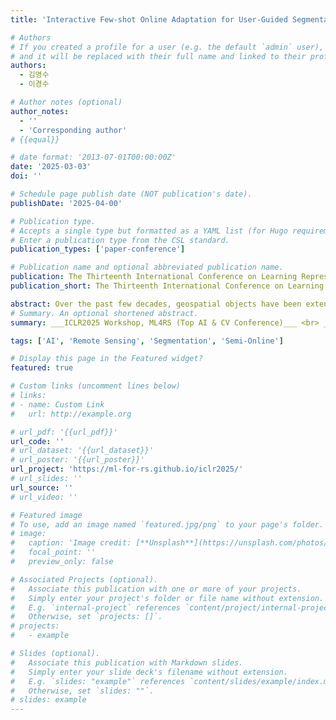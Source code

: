 ```yaml
---
title: 'Interactive Few-shot Online Adaptation for User-Guided Segmentation in Aerial Images'

# Authors
# If you created a profile for a user (e.g. the default `admin` user), write the username (folder name) here
# and it will be replaced with their full name and linked to their profile.
authors:
  - 김영수
  - 이경수

# Author notes (optional)
author_notes:
  - ''
  - 'Corresponding author'
# {{equal}}

# date format: '2013-07-01T00:00:00Z'
date: '2025-03-03'
doi: ''

# Schedule page publish date (NOT publication's date).
publishDate: '2025-04-00'

# Publication type.
# Accepts a single type but formatted as a YAML list (for Hugo requirements).
# Enter a publication type from the CSL standard.
publication_types: ['paper-conference']

# Publication name and optional abbreviated publication name.
publication: The Thirteenth International Conference on Learning Representations Workshop (ICLRW2025, ML4RS)
publication_short: The Thirteenth International Conference on Learning Representations Workshop (ICLRW2025, ML4RS)

abstract: Over the past few decades, geospatial objects have been extensively recognized as significant components in remote sensing applications, including environmental monitoring, urban planning, and defense. Particularly, accurate segmentation of objects has aimed at meaningful observations from aerial imagery, leading to the necessity of deep learning-based methodologies. However, conventional deep learning-based segmentation methodologies exhibit limited generalization capabilities across diverse geographical domains due to inherent variations in regional characteristics and data distribution shifts. Furthermore, most existing approaches strongly rely on static, pre-trained models lacking the adaptability to handle previously unseen data. To alleviate these limitations, we propose a novel Few-shot Semi-Online Adaptation framework incorporating interactive user feedback to iteratively refine segmentation outputs. By leveraging online learning and test-time adaptation, our approach enables models to continuously be accurate based on minimal user corrections, ensuring flexibility and adaptability to new environments. Experimental results demonstrate that our method effectively enhances the segmentation accuracy with minimal user intervention, bridging the gap between automated segmentation and domain-specific expertise. Our research contributes to the development of interactive, user-adaptive segmentation models to facilitate geospatial analysis more efficiently and reliably. 
# Summary. An optional shortened abstract.
summary: ___ICLR2025 Workshop, ML4RS (Top AI & CV Conference)___ <br> _International Conference on Learning Representations Workshop 2025 (ML4RS)_

tags: ['AI', 'Remote Sensing', 'Segmentation', 'Semi-Online']

# Display this page in the Featured widget?
featured: true

# Custom links (uncomment lines below)
# links:
# - name: Custom Link
#   url: http://example.org

# url_pdf: '{{url_pdf}}'
url_code: ''
# url_dataset: '{{url_dataset}}'
# url_poster: '{{url_poster}}'
url_project: 'https://ml-for-rs.github.io/iclr2025/'
# url_slides: ''
url_source: ''
# url_video: ''

# Featured image
# To use, add an image named `featured.jpg/png` to your page's folder.
# image:
#   caption: 'Image credit: [**Unsplash**](https://unsplash.com/photos/pLCdAaMFLTE)'
#   focal_point: ''
#   preview_only: false

# Associated Projects (optional).
#   Associate this publication with one or more of your projects.
#   Simply enter your project's folder or file name without extension.
#   E.g. `internal-project` references `content/project/internal-project/index.md`.
#   Otherwise, set `projects: []`.
# projects:
#   - example

# Slides (optional).
#   Associate this publication with Markdown slides.
#   Simply enter your slide deck's filename without extension.
#   E.g. `slides: "example"` references `content/slides/example/index.md`.
#   Otherwise, set `slides: ""`.
# slides: example
---
```

